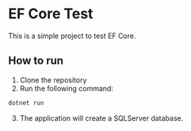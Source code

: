 # EF Core Test
This is a simple project to test EF Core.

## How to run
1. Clone the repository
2. Run the following command:
```bash
dotnet run
```
3. The application will create a SQLServer database.